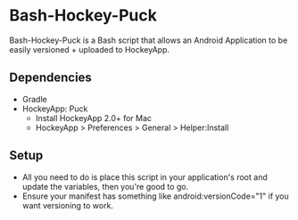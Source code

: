 Bash-Hockey-Puck
================

Bash-Hockey-Puck is a Bash script that allows an Android Application to be easily versioned + uploaded to HockeyApp.

Dependencies
------------

- Gradle
- HockeyApp: Puck 
  * Install HockeyApp 2.0+ for Mac 
  * HockeyApp > Preferences > General > Helper:Install 

Setup
-----

- All you need to do is place this script in your application's root and update the variables, then you're good to go. 
- Ensure your manifest has something like android:versionCode="1" if you want versioning to work. 
